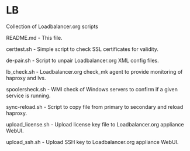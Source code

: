 # LB
Collection of Loadbalancer.org scripts

README.md - This file.

certtest.sh - Simple script to check SSL certificates for validity.

de-pair.sh - Script to unpair Loadbalancer.org XML config files.

lb_check.sh - Loadbalancer.org check_mk agent to provide monitoring of haproxy and lvs.

spoolersheck.sh - WMI check of Windows servers to confirm if a given service is running.

sync-reload.sh - Script to copy file from primary to secondary and reload haproxy.

upload_license.sh - Upload license key file to Loadbalancer.org appliance WebUI.

upload_ssh.sh - Upload SSH key to Loadbalancer.org appliance WebUI.
